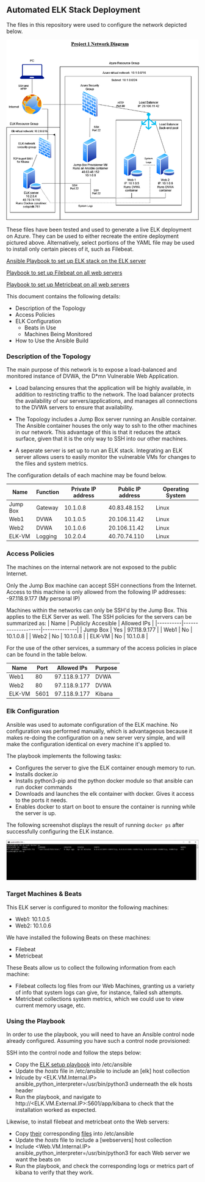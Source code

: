 ## Automated ELK Stack Deployment

The files in this repository were used to configure the network depicted below.

![alt text](/Diagrams/Network-Diagram-2-ELK.png "ELK-Network-Diagram")

These files have been tested and used to generate a live ELK deployment on Azure. They can be used to either recreate the entire deployment pictured above. Alternatively, select portions of the YAML file may be used to install only certain pieces of it, such as Filebeat.

  [Ansible Playbook to set up ELK stack on the ELK server](/Ansible/elk-setup.yml)
  
  [ Playbook to set up Filebeat on all web servers](/Ansible/filebeat-playbook.yml)
  
  [Playbook to set up Metricbeat on all web servers](/Ansible/metricbeat-playbook.yml)
  

This document contains the following details:
- Description of the Topology
- Access Policies
- ELK Configuration
  - Beats in Use
  - Machines Being Monitored
- How to Use the Ansible Build


### Description of the Topology

The main purpose of this network is to expose a load-balanced and monitored instance of DVWA, the D*mn Vulnerable Web Application.

- Load balancing ensures that the application will be highly available, in addition to restricting traffic to the network.
The load balancer protects the availability of our servers/applications, and manages all connections to the DVWA servers to ensure that availability. 

- The Topology includes a Jump Box server running an Ansible container. The Ansible container houses the only way to ssh to the other machines in our network. This advantage of this is that it reduces the attack surface, given that it is the only way to SSH into our other machines.

- A seperate server is set up to run an ELK stack. Integrating an ELK server allows users to easily monitor the vulnerable VMs for changes to the files and system metrics.

The configuration details of each machine may be found below.


| Name     | Function | Private IP address | Public IP address | Operating System |
|----------|----------|--------------------|-------------------|------------------|
| Jump Box | Gateway  | 10.1.0.8           | 40.83.48.152      | Linux            |
| Web1     | DVWA     | 10.1.0.5           | 20.106.11.42      | Linux            |
| Web2     | DVWA     | 10.1.0.6           | 20.106.11.42      | Linux            |
| ELK-VM   | Logging  | 10.2.0.4           | 40.70.74.110      | Linux            |

### Access Policies

The machines on the internal network are not exposed to the public Internet. 

Only the Jump Box machine can accept SSH connections from the Internet. Access to this machine is only allowed from the following IP addresses:
-97.118.9.177 (My personal IP)

Machines within the networks can only be SSH'd by the Jump Box. This applies to the ELK Server as well. The SSH policies for the servers can be summarized as:
| Name     | Publicly Accesible | Allowed IPs  |
|----------|--------------------|--------------|
| Jump Box | Yes                | 97.118.9.177 |
| Web1     | No                 | 10.1.0.8     |
| Web2     | No                 | 10.1.0.8     |
| ELK-VM   | No                 | 10.1.0.8     |



For the use of the other services, a summary of the access policies in place can be found in the table below.

| Name   | Port | Allowed IPs  | Purpose |
|--------|------|--------------|---------|
| Web1   | 80   | 97.118.9.177 | DVWA    |
| Web2   | 80   | 97.118.9.177 | DVWA    |
| ELK-VM | 5601 | 97.118.9.177 | Kibana  |

### Elk Configuration

Ansible was used to automate configuration of the ELK machine. No configuration was performed manually, which is advantageous because it makes re-doing the configuration on a new server very simple, and will make the configuration identical on every machine it's applied to.

The playbook implements the following tasks:
- Configures the server to give the ELK container enough memory to run.
- Installs docker.io
- Installs python3-pip and the python docker module so that ansible can run docker commands
- Downloads and launches the elk container with docker. Gives it access to the ports it needs.
- Enables docker to start on boot to ensure the container is running while the server is up.

The following screenshot displays the result of running `docker ps` after successfully configuring the ELK instance.

![docker ps](Diagrams/elk-status.PNG)

### Target Machines & Beats
This ELK server is configured to monitor the following machines:
- Web1: 10.1.0.5
- Web2: 10.1.0.6

We have installed the following Beats on these machines:
- Filebeat
- Metricbeat

These Beats allow us to collect the following information from each machine:
- Filebeat collects log files from our Web Machines, granting us a variety of info that system logs can give, for instance, failed ssh attempts.
- Metricbeat collections system metrics, which we could use to view current memory usage, etc.

### Using the Playbook
In order to use the playbook, you will need to have an Ansible control node already configured. Assuming you have such a control node provisioned: 

SSH into the control node and follow the steps below:
- Copy the [ELK setup playbook](/Ansible/elk-setup.yml) into /etc/ansible
- Update the *hosts* file in /etc/ansible to include an [elk] host collection
- Inlcude by <ELK.VM.Internal.IP> ansible_python_interpreter=/usr/bin/python3 underneath the elk hosts header
- Run the playbook, and navigate to http://<ELK.VM.External.IP>:5601/app/kibana to check that the installation worked as expected.

Likewise, to install filebeat and metricbeat onto the Web servers:
- Copy [their](/Ansible/filebeat-playbook.yml) corresponding [files](/Ansible/metricbeat-playbook.yml) into /etc/ansible
- Update the *hosts* file to include a [webservers] host collection
- Include <Web.VM.Internal.IP> ansible_python_interpreter=/usr/bin/python3 for each Web server we want the beats on
- Run the playbook, and check the corresponding logs or metrics part of kibana to verify that they work.


